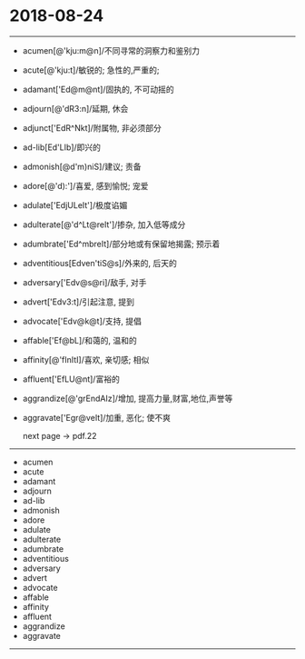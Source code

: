 # 2018-08-24

---

- acumen[@'kju:m@n]/不同寻常的洞察力和鉴别力
- acute[@'kju:t]/敏锐的; 急性的,严重的;
- adamant['Ed@m@nt]/固执的, 不可动摇的
- adjourn[@'dR3:n]/延期, 休会
- adjunct['EdR^Nkt]/附属物, 非必须部分
- ad-lib[Ed'LIb]/即兴的
- admonish[@d'm)niS]/建议; 责备
- adore[@'d):']/喜爱, 感到愉悦; 宠爱
- adulate['EdjULeIt']/极度谄媚
- adulterate[@'d^Lt@reIt']/掺杂, 加入低等成分
- adumbrate['Ed^mbreIt]/部分地或有保留地揭露; 预示着
- adventitious[Edven'tiS@s]/外来的, 后天的
- adversary['Edv@s@ri]/敌手, 对手
- advert['Edv3:t]/引起注意, 提到
- advocate['Edv@k@t]/支持, 提倡
- affable['Ef@bL]/和蔼的, 温和的
- affinity[@'fInItI]/喜欢, 亲切感; 相似
- affluent['EfLU@nt]/富裕的
- aggrandize[@'grEndAIz]/增加, 提高力量,财富,地位,声誉等
- aggravate['Egr@veIt]/加重, 恶化; 使不爽

    next page -> pdf.22

---

- acumen
- acute
- adamant
- adjourn
- ad-lib
- admonish
- adore
- adulate
- adulterate
- adumbrate
- adventitious
- adversary
- advert
- advocate
- affable
- affinity
- affluent
- aggrandize
- aggravate

---
